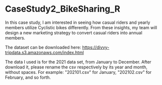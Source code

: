 # CaseStudy2_BikeSharing_R
In this case study, I am interested in seeing how casual riders and yearly members utilize Cyclistic bikes differently. From these insights, my team will design a new marketing strategy to convert casual riders into annual members.

The dataset can be downloaded here: https://divvy-tripdata.s3.amazonaws.com/index.html

The data I used is for the 2021 data set, from January to December. After download it, please rename the csv respectively by its year and month, without spaces. For example: "202101.csv" for January, "202102.csv" for February, and so forth.
